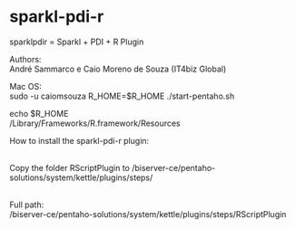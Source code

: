 # sparkl-pdi-r
sparklpdir = Sparkl + PDI + R Plugin

Authors:<br>
André Sammarco e Caio Moreno de Souza (IT4biz Global)<br>

Mac OS:<br>
sudo -u caiomsouza R_HOME=$R_HOME ./start-pentaho.sh<br>

echo $R_HOME <br>
/Library/Frameworks/R.framework/Resources <br>


How to install the sparkl-pdi-r plugin:<br><br>

Copy the folder RScriptPlugin to /biserver-ce/pentaho-solutions/system/kettle/plugins/steps/<br><br>

Full path:<br>
/biserver-ce/pentaho-solutions/system/kettle/plugins/steps/RScriptPlugin<br>
